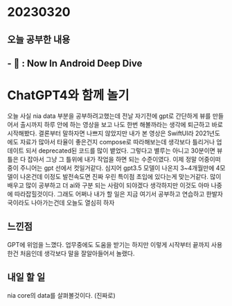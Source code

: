 # 20230320
## 오늘 공부한 내용
## - 📑 : Now In Android Deep Dive
# ChatGPT4와 함께 놀기
오늘 사실 nia data 부분을 공부하려고했는데
전날 자기전에 gpt로 간단하게 뷰를 만들어서 출시까지 하루 안에 하는 영상을 보고
나도 한번 해볼까라는 생각에 퇴근하고 바로 시작해봤다.
결론부터 말하자면 나쁘지 않았지만 내가 본 영상은 SwiftUI라 2021년도에도 자료가 많아서 타율이 좋은건지
compose로 따라해보는데 생각보다 틀리거나 업데이트 되서 deprecated된 코드를 많이 뱉었다.
그렇다고 별루는 아니고 30분이면 뷰 틀은 다 잡아서 그냥 그 틀위에 내가 작업을 하면 되는 수준이였다.
이제 정말 어중이떠중이 주니어는 gpt 선에서 컷일거같다.
심지어 gpt3.5 모델이 나온지 3~4개월만에 4모델이 나온건데 이정도 발전속도면 진짜 우린 특이점 초입에 있다는게 맞는거같다.
많이 배우고 많이 공부하고 더 ai와 구분 되는 사람이 되야겠다 생각하지만 이것도 아마 나중에 따라잡힐것이다.
그래도 어쩌나 내가 할 일은 지금 여기서 공부하고 연습하고 한발자국이라도 나아가는건데
오늘도 열심히 하자

## 느낀점
GPT에 위엄을 느꼈다.
업무중에도 도움을 받기는 하지만 이렇게 시작부터 끝까지 사용한건 처음인데 생각보다 말을 잘알아들어서 놀랬다.

## 내일 할 일
nia core의 data를 살펴볼것이다. (진짜로)